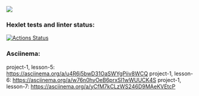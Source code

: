 <a href="https://codeclimate.com/github/OBJS/frontend-project-44/maintainability"><img src="https://api.codeclimate.com/v1/badges/9932eaa1e2d6c4ecc988/maintainability" /></a>

### Hexlet tests and linter status:
[![Actions Status](https://github.com/OBJS/frontend-project-44/workflows/hexlet-check/badge.svg)](https://github.com/OBJS/frontend-project-44/actions)

### Asciinema:
project-1, lesson-5: https://asciinema.org/a/u4R6j5bwD31OaSWYgPiiv8WCQ
project-1, lesson-6: https://asciinema.org/a/w76n0hyOeB6prxSI1wWUUCK4S
project-1, lesson-7: https://asciinema.org/a/yCfM7kCLzWS246D9MAeKVEtcP
